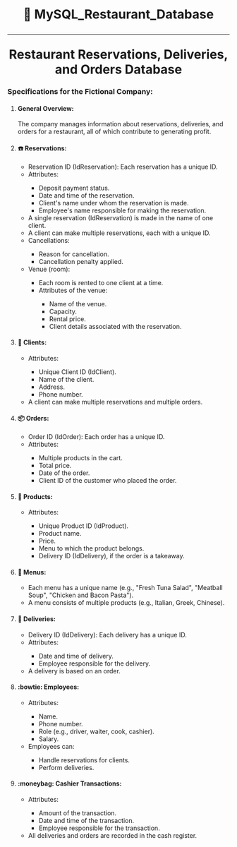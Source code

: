 <h1 align="center">
     🍜 MySQL_Restaurant_Database
      <br />
      <hr />
      Restaurant Reservations, Deliveries, and Orders Database
    </h1>
    <h3>Specifications for the Fictional Company:</h3>
    <ol>
      <li><h4>General Overview:</h4></li>
      <p>
        The company manages information about reservations, deliveries, and
        orders for a restaurant, all of which contribute to generating profit.
      </p>
      <li><h4>☎️ Reservations:</h4></li>
      <ul>
        <li>
          Reservation ID (IdReservation): Each reservation has a unique ID.
        </li>
        <li>Attributes:</li>
        <ul>
          <li>Deposit payment status.</li>
          <li>Date and time of the reservation.</li>
          <li>Client's name under whom the reservation is made.</li>
          <li>Employee's name responsible for making the reservation.</li>
        </ul>
        <li>
          A single reservation (IdReservation) is made in the name of one
          client.
        </li>
        <li>A client can make multiple reservations, each with a unique ID.</li>
        <li>Cancellations:</li>
        <ul>
          <li>Reason for cancellation.</li>
          <li>Cancellation penalty applied.</li>
        </ul>
        <li>Venue (room):</li>
        <ul>
          <li>Each room is rented to one client at a time.</li>
          <li>Attributes of the venue:</li>
          <ul>
            <li>Name of the venue.</li>
            <li>Capacity.</li>
            <li>Rental price.</li>
            <li>Client details associated with the reservation.</li>
          </ul>
        </ul>
      </ul>
      <li><h4>👦 Clients:</h4></li>
      <ul>
        <li>Attributes:</li>
        <ul>
          <li>Unique Client ID (IdClient).</li>
          <li>Name of the client.</li>
          <li>Address.</li>
          <li>Phone number.</li>
        </ul>
        <li>A client can make multiple reservations and multiple orders.</li>
      </ul>
      <li><h4>📦 Orders:</h4></li>
      <ul>
        <li>Order ID (IdOrder): Each order has a unique ID.</li>
        <li>Attributes:</li>
        <ul>
          <li>Multiple products in the cart.</li>
          <li>Total price.</li>
          <li>Date of the order.</li>
          <li>Client ID of the customer who placed the order.</li>
        </ul>
      </ul>
      <li><h4>🍅 Products:</h4></li>
      <ul>
        <li>Attributes:</li>
        <ul>
          <li>Unique Product ID (IdProduct).</li>
          <li>Product name.</li>
          <li>Price.</li>
          <li>Menu to which the product belongs.</li>
          <li>Delivery ID (IdDelivery), if the order is a takeaway.</li>
        </ul>
      </ul>
      <li><h4>🍴 Menus:</h4></li>
      <ul>
        <li>
          Each menu has a unique name (e.g., "Fresh Tuna Salad", "Meatball
          Soup", "Chicken and Bacon Pasta").
        </li>
        <li>
          A menu consists of multiple products (e.g., Italian, Greek, Chinese).
        </li>
      </ul>
      <li><h4>🔔 Deliveries:</h4></li>
      <ul>
        <li>Delivery ID (IdDelivery): Each delivery has a unique ID.</li>
        <li>Attributes:</li>
        <ul>
          <li>Date and time of delivery.</li>
          <li>Employee responsible for the delivery.</li>
        </ul>
        <li>A delivery is based on an order.</li>
      </ul>
      <li><h4> :bowtie: Employees:</h4></li>
      <ul>
        <li>Attributes:</li>
        <ul>
          <li>Name.</li>
          <li>Phone number.</li>
          <li>Role (e.g., driver, waiter, cook, cashier).</li>
          <li>Salary.</li>
        </ul>
        <li>Employees can:</li>
        <ul>
          <li>Handle reservations for clients.</li>
          <li>Perform deliveries.</li>
        </ul>
      </ul>
      <li><h4> :moneybag: Cashier Transactions:</h4></li>
      <ul>
        <li>Attributes:</li>
        <ul>
          <li>Amount of the transaction.</li>
          <li>Date and time of the transaction.</li>
          <li>Employee responsible for the transaction.</li>
        </ul>
        <li>All deliveries and orders are recorded in the cash register.</li>
      </ul>
    </ol>
